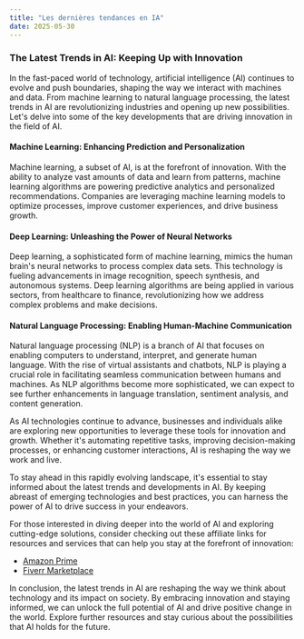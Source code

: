 ```yaml
---
title: "Les dernières tendances en IA"
date: 2025-05-30
---
```


### The Latest Trends in AI: Keeping Up with Innovation

In the fast-paced world of technology, artificial intelligence (AI) continues to evolve and push boundaries, shaping the way we interact with machines and data. From machine learning to natural language processing, the latest trends in AI are revolutionizing industries and opening up new possibilities. Let's delve into some of the key developments that are driving innovation in the field of AI.

#### Machine Learning: Enhancing Prediction and Personalization
Machine learning, a subset of AI, is at the forefront of innovation. With the ability to analyze vast amounts of data and learn from patterns, machine learning algorithms are powering predictive analytics and personalized recommendations. Companies are leveraging machine learning models to optimize processes, improve customer experiences, and drive business growth.

#### Deep Learning: Unleashing the Power of Neural Networks
Deep learning, a sophisticated form of machine learning, mimics the human brain's neural networks to process complex data sets. This technology is fueling advancements in image recognition, speech synthesis, and autonomous systems. Deep learning algorithms are being applied in various sectors, from healthcare to finance, revolutionizing how we address complex problems and make decisions.

#### Natural Language Processing: Enabling Human-Machine Communication
Natural language processing (NLP) is a branch of AI that focuses on enabling computers to understand, interpret, and generate human language. With the rise of virtual assistants and chatbots, NLP is playing a crucial role in facilitating seamless communication between humans and machines. As NLP algorithms become more sophisticated, we can expect to see further enhancements in language translation, sentiment analysis, and content generation.

As AI technologies continue to advance, businesses and individuals alike are exploring new opportunities to leverage these tools for innovation and growth. Whether it's automating repetitive tasks, improving decision-making processes, or enhancing customer interactions, AI is reshaping the way we work and live.

To stay ahead in this rapidly evolving landscape, it's essential to stay informed about the latest trends and developments in AI. By keeping abreast of emerging technologies and best practices, you can harness the power of AI to drive success in your endeavors.

For those interested in diving deeper into the world of AI and exploring cutting-edge solutions, consider checking out these affiliate links for resources and services that can help you stay at the forefront of innovation:

- [Amazon Prime](https://www.amazon.fr/amazonprime?_encoding=UTF8&primeCampaignId=prime_assoc_ft&tag=zenzen0d-21France)
- [Fiverr Marketplace](https://go.fiverr.com/visit/?bta=1071918&brand=fiverrmarketplace)

In conclusion, the latest trends in AI are reshaping the way we think about technology and its impact on society. By embracing innovation and staying informed, we can unlock the full potential of AI and drive positive change in the world. Explore further resources and stay curious about the possibilities that AI holds for the future.